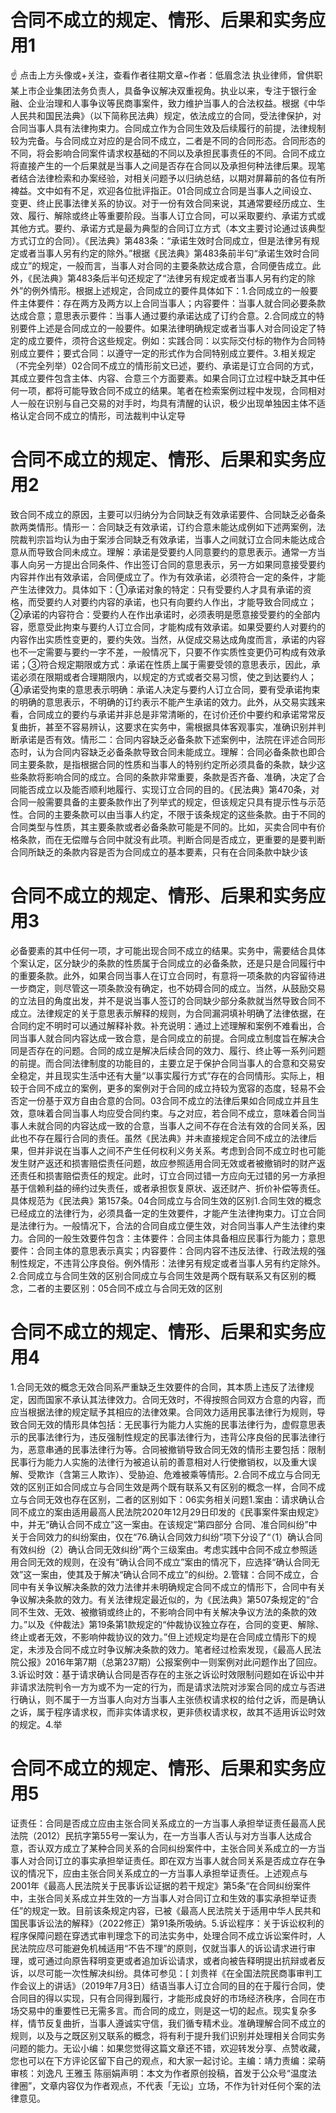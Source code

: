 # 合同不成立的规定、情形、后果和实务应用1

☝ 点击上方头像或+关注，查看作者往期文章~作者：低眉念法 执业律师，曾供职某上市企业集团法务负责人，具备争议解决双重视角。执业以来，专注于银行金融、企业治理和人事争议等民商事案件，致力维护当事人的合法权益。根据《中华人民共和国民法典》（以下简称民法典）规定，依法成立的合同，受法律保护，对合同当事人具有法律拘束力。合同成立作为合同生效及后续履行的前提，法律规制较为完备。与合同成立对应的是合同不成立，二者是不同的合同形态。合同形态的不同，将会影响合同案件请求权基础的不同以及承担民事责任的不同。合同不成立将直接产生的一个后果就是当事人之间是否存在合同以及承担何种法律后果。现笔者结合法律检索和办案经验，对相关问题予以归纳总结，以期对屏幕前的各位有所裨益。文中如有不足，欢迎各位批评指正。01合同成立合同是当事人之间设立、变更、终止民事法律关系的协议。对于一份有效合同来说，其通常要经历成立、生效、履行、解除或终止等重要阶段。当事人订立合同，可以采取要约、承诺方式或其他方式。要约、承诺方式是最为典型的合同订立方式（本文主要讨论通过该典型方式订立的合同）。《民法典》第483条：“承诺生效时合同成立，但是法律另有规定或者当事人另有约定的除外。”根据《民法典》第483条前半句“承诺生效时合同成立”的规定，一般而言，当事人对合同的主要条款达成合意，合同便告成立。此外，《民法典》第483条后半句还规定了“法律另有规定或者当事人另有约定的除外”的例外情形。根据上述规定，合同成立的要件具体如下：1.合同成立的一般要件主体要件：存在两方及两方以上合同当事人；内容要件：当事人就合同必要条款达成合意；意思表示要件：当事人通过要约承诺达成了订约合意。2.合同成立的特别要件上述是合同成立的一般要件。如果法律明确规定或者当事人对合同设定了特定的成立要件，须符合这些规定。例如：实践合同：以实际交付标的物作为合同特别成立要件；要式合同：以遵守一定的形式作为合同特别成立要件。3.相关规定（不完全列举）02合同不成立的情形前文已述，要约、承诺是订立合同的方式，其成立要件包含主体、内容、合意三个方面要素。如果合同订立过程中缺乏其中任何一项，都将可能导致合同不成立的结果。笔者在检索案例过程中发现，合同相对人一般在识别与自己交易的对手时，均具有清醒的认识，极少出现单独因主体不适格认定合同不成立的情形，司法裁判中认定导

# 合同不成立的规定、情形、后果和实务应用2

致合同不成立的原因，主要可以归纳分为合同缺乏有效承诺要件、合同缺乏必备条款两类情形。情形一：合同缺乏有效承诺，订约合意未能达成例如下述两案例，法院裁判宗旨均认为由于案涉合同缺乏有效承诺，当事人之间就订立合同未能达成合意从而导致合同未成立。理解：承诺是受要约人同意要约的意思表示。通常一方当事人向另一方提出合同条件、作出签订合同的意思表示，另一方如果同意接受要约内容并作出有效承诺，合同便成立了。作为有效承诺，必须符合一定的条件，才能产生法律效力。具体如下：①承诺对象的特定：只有受要约人才具有承诺的资格，而受要约人对要约内容的承诺，也只有向要约人作出，才能导致合同成立；②承诺的内容符合：受要约人在作出承诺时，必须表明是愿意接受要约的全部内容，愿意受此拘束与要约人订立合同，才能构成有效承诺。如果受要约人对要约的内容作出实质性变更的，要约失效。当然，从促成交易达成角度而言，承诺的内容也不一定需要与要约一字不差，一般情况下，只要不作实质性变更仍可构成有效承诺；③符合规定期限或方式：承诺在性质上属于需要受领的意思表示，因此，承诺必须在限期或者合理期限内，以规定的方式或者交易习惯，使之到达要约人；④承诺受拘束的意思表示明确：承诺人决定与要约人订立合同，要有受承诺拘束的明确的意思表示，不明确的订约表示不能产生承诺的效力。此外，从交易实践来看，合同成立的要约与承诺并非总是非常清晰的，在讨价还价中要约和承诺常常反复曲折，甚至不容易辨认，这要求在实务中，需根据具体客观事实，准确识别并判断承诺是否有效。情形二：合同内容缺乏必备条款下述案例中，法院在评述合同形态时，认为合同内容缺乏必备条款导致合同未能成立。理解：合同必备条款也即合同主要条款，是指根据合同的性质和当事人的特别约定所必须具备的条款，缺少这些条款将影响合同的成立。合同的条款非常重要，条款是否齐备、准确，决定了合同能否成立以及能否顺利地履行、实现订立合同的目的。《民法典》第470条，对合同一般需要具备的主要条款作出了列举式的规定，但该规定只具有提示性与示范性。合同的主要条款可以由当事人约定，不限于该条规定的这些条款。由于不同的合同类型与性质，其主要条款或者必备条款可能是不同的。比如，买卖合同中有价格条款，而在无偿赠与合同中就没有此项。判断合同是否成立，更重要的是要判断合同所缺乏的条款内容是否为合同成立的基本要素，只有在合同条款中缺少该

# 合同不成立的规定、情形、后果和实务应用3

必备要素的其中任何一项，才可能出现合同不成立的结果。实务中，需要结合具体个案认定，区分缺少的条款的性质属于合同成立的必备条款，还是只是合同履行中的重要条款。此外，如果合同当事人在订立合同时，有意将一项条款的内容留待进一步商定，则尽管这一项条款没有确定，也不妨碍合同的成立。当然，从鼓励交易的立法目的角度出发，并不是说当事人签订的合同缺少部分条款就当然导致合同不成立。法律规定的关于意思表示解释的规则，为合同漏洞填补明确了法律依据，在合同约定不明时可以通过解释补救。补充说明：通过上述理解和案例不难看出，合同当事人就合同内容达成一致合意，是合同成立的前提。合同成立制度旨在解决合同是否存在的问题。合同的成立是解决后续合同的效力、履行、终止等一系列问题的前提。而合同法律制度的功能目的，主要立足于保护合同当事人的合意和交易安全稳定，并且现实生活中还有大量“以事实履行方式”存在的合同情形。实际上，相较于合同不成立的案例，更多的案例对于合同的成立持较为宽容的态度，轻易不会否定一份基于双方自由合意的合同。03合同不成立的法律后果如合同成立并且生效，意味着合同当事人均应受合同约束。与之对应，若合同不成立，意味着合同当事人未就合同的内容达成一致的合意，当事人之间不存在合法有效的合同关系，因此也不存在履行合同的责任。虽然《民法典》并未直接规定合同不成立的法律后果，但并非说在当事人之间不产生任何权利义务关系。考虑到合同不成立时也可能发生财产返还和损害赔偿责任问题，故应参照适用合同无效或者被撤销时的财产返还责任和损害赔偿责任的规定。此时，订立合同过错一方应向无过错的另一方承担基于信赖利益的缔约过失责任，或者承担恢复原状、返还财产、折价补偿等责任。具体规范为《民法典》第157条。04合同成立与合同生效的区别1.合同生效的概念已经成立的法律行为，必须具备一定的生效要件，才能产生法律拘束力。订立合同是法律行为。一般情况下，合法的合同自成立便生效，对合同当事人产生法律约束力。合同的一般生效要件包含：主体要件：合同主体具备相应民事行为能力；意思要件：合同主体的意思表示真实；内容要件：合同内容不违反法律、行政法规的强制性规定，不违背公序良俗。例外情形：法律另有规定或者当事人另有约定除外。2.合同成立与合同生效的区别合同成立与合同生效是两个既有联系又有区别的概念，二者的主要区别：05合同不成立与合同无效的区别

# 合同不成立的规定、情形、后果和实务应用4

1.合同无效的概念无效合同系严重缺乏生效要件的合同，其本质上违反了法律规定，因而国家不承认其法律效力。合同无效时，不得按照合同双方合意的内容，而应当根据法律的规定赋予其相应的法律效果。合同效力适用民事法律行为规则，导致合同无效的情形具体包括：无民事行为能力人实施的民事法律行为，虚假意思表示的民事法律行为，违反强制性规定的民事法律行为，违背公序良俗的民事法律行为，恶意串通的民事法律行为等。合同被撤销导致合同无效的情形主要包括：限制民事行为能力人实施的法律行为被追认前的善意相对人行使撤销权，以及重大误解、受欺诈（含第三人欺诈）、受胁迫、危难被乘等情形。2.合同不成立与合同无效的区别正如合同成立与合同生效是两个既有联系又有区别的概念一样，合同不成立与合同无效也存在区别，二者的区别如下：06实务相关问题1.案由：请求确认合同不成立的案由适用最高人民法院2020年12月29日印发的《民事案件案由规定》中，并无“确认合同不成立”这一案由。在该规定“第四部分 合同、准合同纠纷”中关于合同效力的纠纷案由，仅在“76.确认合同效力纠纷”项下分设了“（1）确认合同有效纠纷（2）确认合同无效纠纷”两个三级案由。考虑实践中合同不成立参照适用合同无效的规则，在没有“确认合同不成立”案由的情况下，应选择“确认合同无效”这一案由，使其及于解决“确认合同不成立”的纠纷。2.管辖：合同不成立，合同中有关争议解决条款的效力法律并未明确规定合同不成立的情形下，合同中有关争议解决条款的效力。有关法律规定最近似的，为《民法典》第507条规定的“合同不生效、无效、被撤销或终止的，不影响合同中有关解决争议方法的条款的效力。”以及《仲裁法》第19条第1款规定的“仲裁协议独立存在，合同的变更、解除、终止或者无效，不影响仲裁协议的效力。”但上述规定均是在合同成立情形下的规定，未涉及合同不成立时争议解决条款的效力。笔者经过检索发现，《最高人民法院公报》2016年第7期（总第237期）公报案例中一则案例对此问题作出了回应。3.诉讼时效：基于请求确认合同是否存在的主张之诉讼时效限制问题如在诉讼中并非请求法院判令一方为或不为一定的行为，而是请求法院对涉案合同的成立与否进行确认，则不属于一方当事人向对方当事人主张债权请求权的给付之诉，而是确认之诉，属于程序请求权，而非实体请求权，更非债权请求权，故其不适用诉讼时效的规定。4.举

# 合同不成立的规定、情形、后果和实务应用5

证责任：合同是否成立应由主张合同关系成立的一方当事人承担举证责任最高人民法院（2012）民抗字第55号一案认为，在一方当事人否认与对方当事人达成合意，否认双方成立了某种合同关系的合同纠纷案件中，主张合同关系成立的一方当事人对合同订立的事实承担举证责任。即在双方当事人就合同关系是否成立存在争议的情况下，应由主张合同关系成立的一方当事人承担举证责任。上述观点与2001年《最高人民法院关于民事诉讼证据的若干规定》第5条“在合同纠纷案件中，主张合同关系成立并生效的一方当事人对合同订立和生效的事实承担举证责任”的规定一致。目前该条规定内容，已被《最高人民法院关于适用中华人民共和国民事诉讼法的解释》（2022修正）第91条所吸纳。5.诉讼程序：关于诉讼权利的程序保障问题在穿透式审判理念下的司法实务中，处理合同不成立诉讼案件时，人民法院应尽可能避免机械适用“不告不理”的原则，仅就当事人的诉讼请求进行审理，或可通过向原告释明变更或者追加诉讼请求，或者向被告释明提出抗辩或者反诉，以尽可能一次性解决纠纷。具体可参见：[ 刘贵祥《在全国法院民商事审判工作会议上的讲话》（2019年7月3日）结语当事人订立合同的目的在于履行合同，使合同目的得以实现，只有合同得到履行，才能形成良好的市场经济秩序，合同在市场交易中的重要性已无需多言。而合同的成立，则是这一切的起点。现实复杂多样，情节反复曲折，当事人遵诚实守信，我们循专精术业。准确理解合同不成立的规则，以及与之既区别又联系的概念，将有利于提升我们识别并处理相关合同实务问题的能力。无讼小编：如果您觉得这篇文章还不错，欢迎转发分享、点赞收藏，您也可以在下方评论区留下自己的观点，和大家一起讨论。主编：靖力责编：梁萌审核：刘逸凡 王雅玉 陈丽娟声明：本文为作者原创投稿，首发于公众号“温度法律圈”，文章内容仅为作者观点，不代表「无讼」立场，不作为针对任何个案的法律意见。

